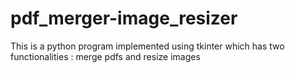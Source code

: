 # pdf_merger-image_resizer
 This is a python program implemented using tkinter which has two functionalities : merge pdfs and resize images 
